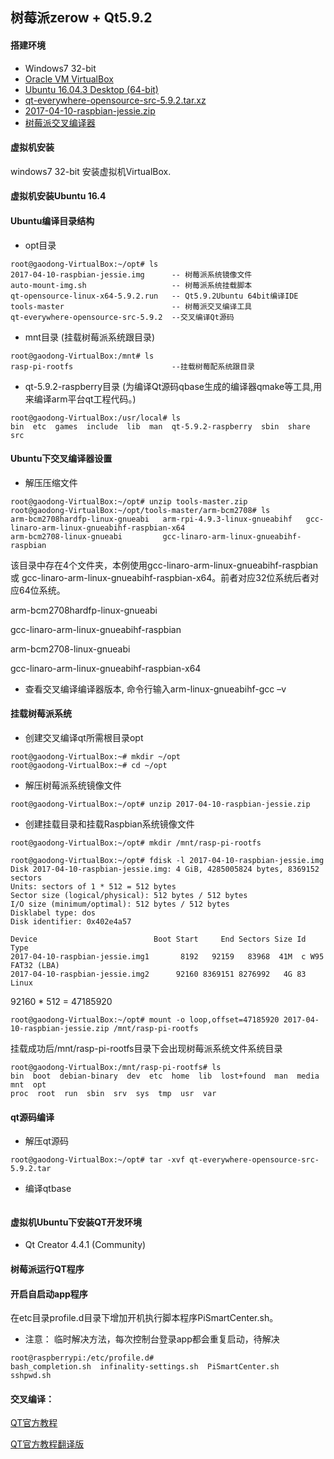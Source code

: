 
## 树莓派zerow + Qt5.9.2

#### 搭建环境
- Windows7 32-bit
- [Oracle VM VirtualBox](https://www.virtualbox.org/)
- [Ubuntu 16.04.3 Desktop (64-bit)](http://releases.ubuntu.com/16.04/ubuntu-16.04.3-desktop-amd64.iso.torrent?_ga=2.253121097.1318740821.1512544173-1116467422.1493000235)
- [qt-everywhere-opensource-src-5.9.2.tar.xz](http://download.qt.io/archive/qt/5.9/5.9.2/single/qt-everywhere-opensource-src-5.9.2.tar.xz)
- [2017-04-10-raspbian-jessie.zip](https://downloads.raspberrypi.org/raspbian/images/raspbian-2017-04-10/2017-04-10-raspbian-jessie.zip)
- [树莓派交叉编译器](https://github.com/raspberrypi/tools)

#### 虚拟机安装
windows7 32-bit 安装虚拟机VirtualBox.

#### 虚拟机安装Ubuntu 16.4


#### Ubuntu编译目录结构

- opt目录
```
root@gaodong-VirtualBox:~/opt# ls
2017-04-10-raspbian-jessie.img      -- 树莓派系统镜像文件
auto-mount-img.sh                   -- 树莓派系统挂载脚本
qt-opensource-linux-x64-5.9.2.run   -- Qt5.9.2Ubuntu 64bit编译IDE
tools-master                        -- 树莓派交叉编译工具
qt-everywhere-opensource-src-5.9.2  --交叉编译Qt源码
```

- mnt目录 (挂载树莓派系统跟目录)
```
root@gaodong-VirtualBox:/mnt# ls
rasp-pi-rootfs                      --挂载树莓配系统跟目录
```

- qt-5.9.2-raspberry目录 (为编译Qt源码qbase生成的编译器qmake等工具,用来编译arm平台qt工程代码。)
```
root@gaodong-VirtualBox:/usr/local# ls
bin  etc  games  include  lib  man  qt-5.9.2-raspberry  sbin  share  src
```

#### Ubuntu下交叉编译器设置

- 解压压缩文件
```
root@gaodong-VirtualBox:~/opt# unzip tools-master.zip
root@gaodong-VirtualBox:~/opt/tools-master/arm-bcm2708# ls
arm-bcm2708hardfp-linux-gnueabi   arm-rpi-4.9.3-linux-gnueabihf   gcc-linaro-arm-linux-gnueabihf-raspbian-x64
arm-bcm2708-linux-gnueabi         gcc-linaro-arm-linux-gnueabihf-raspbian

```

  该目录中存在4个文件夹，本例使用gcc-linaro-arm-linux-gnueabihf-raspbian 或 gcc-linaro-arm-linux-gnueabihf-raspbian-x64。前者对应32位系统后者对应64位系统。
  
  arm-bcm2708hardfp-linux-gnueabi
  
  gcc-linaro-arm-linux-gnueabihf-raspbian
  
  arm-bcm2708-linux-gnueabi
  
  gcc-linaro-arm-linux-gnueabihf-raspbian-x64

- 查看交叉编译编译器版本, 命令行输入arm-linux-gnueabihf-gcc –v 

#### 挂载树莓派系统

- 创建交叉编译qt所需根目录opt
````
root@gaodong-VirtualBox:~# mkdir ~/opt
root@gaodong-VirtualBox:~# cd ~/opt
````

- 解压树莓派系统镜像文件
```
root@gaodong-VirtualBox:~/opt# unzip 2017-04-10-raspbian-jessie.zip
```

- 创建挂载目录和挂载Raspbian系统镜像文件
```
root@gaodong-VirtualBox:~/opt# mkdir /mnt/rasp-pi-rootfs

root@gaodong-VirtualBox:~/opt# fdisk -l 2017-04-10-raspbian-jessie.img 
Disk 2017-04-10-raspbian-jessie.img: 4 GiB, 4285005824 bytes, 8369152 sectors
Units: sectors of 1 * 512 = 512 bytes
Sector size (logical/physical): 512 bytes / 512 bytes
I/O size (minimum/optimal): 512 bytes / 512 bytes
Disklabel type: dos
Disk identifier: 0x402e4a57

Device                          Boot Start     End Sectors Size Id Type
2017-04-10-raspbian-jessie.img1       8192   92159   83968  41M  c W95 FAT32 (LBA)
2017-04-10-raspbian-jessie.img2      92160 8369151 8276992   4G 83 Linux
```

92160 * 512 = 47185920
```
root@gaodong-VirtualBox:~/opt# mount -o loop,offset=47185920 2017-04-10-raspbian-jessie.zip /mnt/rasp-pi-rootfs
```
挂载成功后/mnt/rasp-pi-rootfs目录下会出现树莓派系统文件系统目录
```
root@gaodong-VirtualBox:/mnt/rasp-pi-rootfs# ls
bin  boot  debian-binary  dev  etc  home  lib  lost+found  man  media  mnt  opt  
proc  root  run  sbin  srv  sys  tmp  usr  var
```

#### qt源码编译
- 解压qt源码
```
root@gaodong-VirtualBox:~/opt# tar -xvf qt-everywhere-opensource-src-5.9.2.tar
```
- 编译qtbase
```

```

#### 虚拟机Ubuntu下安装QT开发环境
- Qt Creator 4.4.1 (Community)

#### 树莓派运行QT程序

#### 开启自启动app程序
在etc目录profile.d目录下增加开机执行脚本程序PiSmartCenter.sh。

 - 注意： 临时解决方法，每次控制台登录app都会重复启动，待解决
  
```
root@raspberrypi:/etc/profile.d# 
bash_completion.sh  infinality-settings.sh  PiSmartCenter.sh  sshpwd.sh
```

#### 交叉编译：
[QT官方教程](https://wiki.qt.io/Raspberry_Pi_Beginners_Guide)

[QT官方教程翻译版](http://blog.diveinedu.com/%E6%A0%91%E8%8E%93%E6%B4%BE%E4%B8%8Aqt5%E4%BA%A4%E5%8F%89%E7%BC%96%E8%AF%91%E7%A7%BB%E6%A4%8D%E6%96%B0%E6%89%8B%E6%8C%87%E5%8D%97/)
